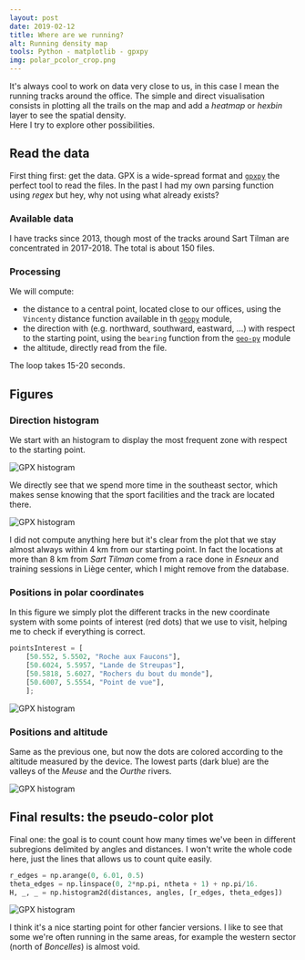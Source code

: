 ```yaml
---
layout: post
date: 2019-02-12
title: Where are we running?
alt: Running density map
tools: Python - matplotlib - gpxpy
img: polar_pcolor_crop.png
---
```


It's always cool to work on data very close to us, in this case I mean the running tracks around the office. The simple and direct visualisation consists in plotting all the trails on the map and add a *heatmap* or *hexbin* layer to see the spatial density.      
Here I try to explore other possibilities.

## Read the data
First thing first: get the data. GPX is a wide-spread format and [`gpxpy`](https://github.com/tkrajina/gpxpy) the perfect tool to read the files. In the past I had my own parsing function using *regex* but hey, why not using what already exists?

### Available data
I have tracks since 2013, though most of the tracks around Sart Tilman are concentrated
in 2017-2018. The total is about 150 files.

### Processing
We will compute:
* the distance to a central point, located close to our offices, using the `Vincenty` distance function available in th [`geopy`](https://github.com/geopy/geopy) module,
* the direction with (e.g. northward, southward, eastward, ...) with respect to the starting point, using the `bearing` function from the [`geo-py`](https://github.com/gojuno/geo-py) module
* the altitude, directly read from the file.

The loop takes 15-20 seconds.

## Figures

### Direction histogram
We start with an histogram to display the most frequent zone with respect to the starting point.

<img src="{{ site.url }}/figures/blog/gpx_histogram01.png" class="img-responsive" alt="GPX histogram">

We directly see that we spend more time in the southeast sector, which makes sense knowing that the sport facilities and the track are located there.

<img src="{{ site.url }}/figures/blog/gpx_histogram02.png" class="img-responsive" alt="GPX histogram">

I did not compute anything here but it's clear from the plot that we stay almost always within 4 km from our starting point. In fact the locations at more than 8 km from *Sart Tilman* come from a race done in *Esneux* and training sessions in Liège center, which I might remove from the database.

### Positions in polar coordinates
In this figure we simply plot the different tracks in the new coordinate system with some points of interest (red dots) that we use to visit, helping me to check if everything is correct.

```python
pointsInterest = [
    [50.552, 5.5502, "Roche aux Faucons"],
    [50.6024, 5.5957, "Lande de Streupas"],
    [50.5818, 5.6027, "Rochers du bout du monde"],
    [50.6007, 5.5554, "Point de vue"],
    ];
```

<img src="{{ site.url }}/figures/blog/polar_trajectories_poi.png" class="img-responsive" alt="GPX histogram">

### Positions and altitude

Same as the previous one, but now the dots are colored according to the altitude measured by the device.
The lowest parts (dark blue) are the valleys of the *Meuse* and the *Ourthe* rivers.

<img src="{{ site.url }}/figures/blog/polar_scatter_altitude_zoom.jpg" class="img-responsive" alt="GPX histogram">


## Final results: the pseudo-color plot

Final one: the goal is to count count how many times we've been in different subregions delimited by angles and distances. I won't write the whole code here, just the lines that allows us to count quite easily.

```python
r_edges = np.arange(0, 6.01, 0.5)
theta_edges = np.linspace(0, 2*np.pi, ntheta + 1) + np.pi/16.
H, _, _ = np.histogram2d(distances, angles, [r_edges, theta_edges])
```

<img src="{{ site.url }}/figures/blog/polar_pcolor.png" class="img-responsive" alt="GPX histogram">

I think it's a nice starting point for other fancier versions. I like to see that some we're often running in the same areas, for example the western sector (north of *Boncelles*) is almost void.
